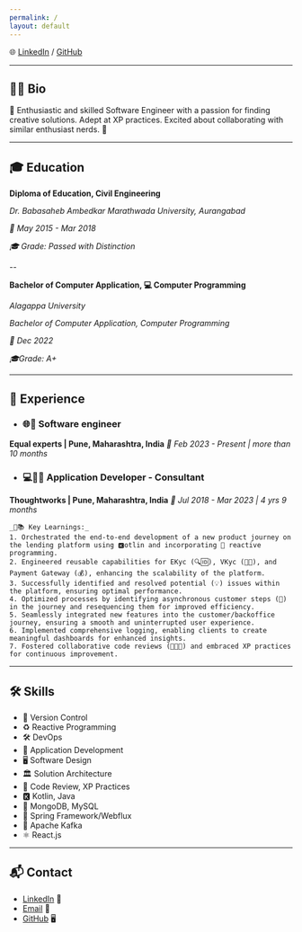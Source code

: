 ```yaml
---
permalink: /
layout: default
---
```

🌐 [LinkedIn](https://www.linkedin.com/in/swapnil-lothe-884572199/) / [GitHub](https://github.com/swapnillothe)

---

## 👩‍💻 Bio

🚀 Enthusiastic and skilled Software Engineer with a passion for finding creative solutions. Adept at XP practices. Excited about collaborating with similar enthusiast nerds. 🤝

---

## 🎓 Education

**Diploma of Education, Civil Engineering**

*Dr. Babasaheb Ambedkar Marathwada University, Aurangabad*

*📅 May 2015 - Mar 2018*

*🎓 Grade: Passed with Distinction*

--

**Bachelor of Computer Application, 💻 Computer Programming**

*Alagappa University*

*Bachelor of Computer Application, Computer Programming*

*📅 Dec 2022*

*🎓Grade: A+*

---

## 💼 Experience

- ### 🌐🔧 Software engineer
**Equal experts | Pune, Maharashtra, India**
*📅 Feb 2023 - Present | more than 10 months*

- ### 💻👩‍💻 Application Developer - Consultant
**Thoughtworks | Pune, Maharashtra, India**
*📅 Jul 2018 - Mar 2023 | 4 yrs 9 months*
    
    _🔑📚 Key Learnings:_
    1. Orchestrated the end-to-end development of a new product journey on the lending platform using 🅺otlin and incorporating 🔀 reactive programming.
    2. Engineered reusable capabilities for EKyc (🔍🆔), VKyc (🎥🆔), and Payment Gateway (💰), enhancing the scalability of the platform.
    3. Successfully identified and resolved potential (💡) issues within the platform, ensuring optimal performance.
    4. Optimized processes by identifying asynchronous customer steps (👣) in the journey and resequencing them for improved efficiency.
    5. Seamlessly integrated new features into the customer/backoffice journey, ensuring a smooth and uninterrupted user experience.
    6. Implemented comprehensive logging, enabling clients to create meaningful dashboards for enhanced insights.
    7. Fostered collaborative code reviews (🤝👩‍💻) and embraced XP practices for continuous improvement.

---

## 🛠️ Skills

- 🔄 Version Control
- ♻️ Reactive Programming
- 🛠️ DevOps
- 📱 Application Development
- 🖥️ Software Design
- 🏛️ Solution Architecture
- 🤝 Code Review, XP Practices
- 🅺 Kotlin, Java
- 🍃 MongoDB, MySQL
- 🍃 Spring Framework/Webflux
- 🚀 Apache Kafka
- ⚛️ React.js

---

## 📬 Contact

- [LinkedIn](https://www.linkedin.com/in/swapnil-lothe-884572199/) 🔗
- [Email](mailto:swapnillothe15@gmail.com) 📩
- [GitHub](https://github.com/swapnillothe) 🖥️
